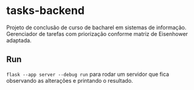 # tasks-backend

Projeto de conclusão de curso de bacharel em sistemas de informação. Gerenciador de tarefas com priorização conforme matriz de Eisenhower adaptada.

## Run

`flask --app server --debug run` para rodar um servidor que fica observando as alterações e printando o resultado.

